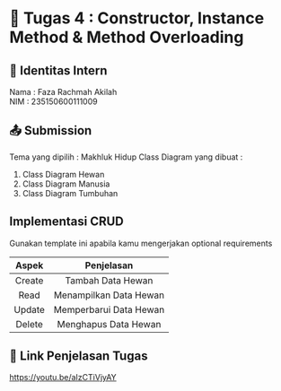 # 📁 Tugas 4 : Constructor, Instance Method & Method Overloading

## 👤 Identitas Intern
Nama : Faza Rachmah Akilah             
NIM  : 235150600111009

## 📤 Submission

Tema yang dipilih : Makhluk Hidup
Class Diagram yang dibuat : 
1. Class Diagram Hewan
2. Class Diagram Manusia
3. Class Diagram Tumbuhan

## Implementasi CRUD

Gunakan template ini apabila kamu mengerjakan optional requirements

| Aspek | Penjelasan    |     
| :---:   | :---: | 
| Create | Tambah Data Hewan   | 
| Read | Menampilkan Data Hewan   | 
| Update | Memperbarui Data Hewan  | 
| Delete | Menghapus Data Hewan   | 



## 🔗 Link Penjelasan Tugas

https://youtu.be/aIzCTiVjyAY
